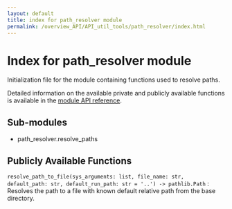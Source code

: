 ```yaml
---
layout: default
title: index for path_resolver module
permalink: /overview_API/API_util_tools/path_resolver/index.html
---
```


# Index for path_resolver module

Initialization file for the module containing functions used to resolve paths.

Detailed information on the available private and publicly available functions is available in the [module API reference](resolve_paths.html).

## Sub-modules

* path_resolver.resolve_paths

## Publicly Available Functions

`resolve_path_to_file(sys_arguments: list, file_name: str, default_path: str, default_run_path: str = '..') -> pathlib.Path`
:   Resolves the path to a file with known default relative path from the base directory.

